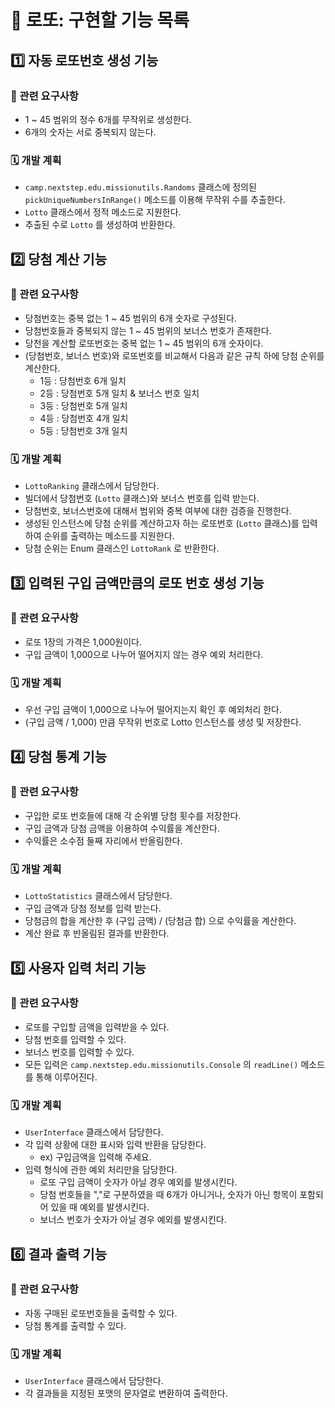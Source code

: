 # 🏃 로또: 구현할 기능 목록



## :one: 자동 로또번호 생성 기능

### 📃 관련 요구사항

- 1 ~ 45 범위의 정수 6개를 무작위로 생성한다.
- 6개의 숫자는 서로 중복되지 않는다.



### 🗓️ 개발 계획

- `camp.nextstep.edu.missionutils.Randoms` 클래스에 정의된 `pickUniqueNumbersInRange()` 메소드를 이용해 무작위 수를 추출한다.
- `Lotto` 클래스에서 정적 메소드로 지원한다.
- 추출된 수로  `Lotto` 를 생성하여 반환한다.





## :two: 당첨 계산 기능

### 📃 관련 요구사항

- 당첨번호는 중복 없는 1 ~ 45 범위의 6개 숫자로 구성된다.
- 당첨번호들과 중복되지 않는 1 ~ 45 범위의 보너스 번호가 존재한다.
- 당천을 계산할 로또번호는 중복 없는 1 ~ 45 범위의 6개 숫자이다.
- (당첨번호, 보너스 번호)와 로또번호를 비교해서 다음과 같은 규칙 하에 당첨 순위를 계산한다.
  - 1등 : 당첨번호 6개 일치
  - 2등 : 당첨번호 5개 일치 & 보너스 번호 일치
  - 3등 : 당첨번호 5개 일치
  - 4등 : 당첨번호 4개 일치
  - 5등 : 당첨번호 3개 일치




### 🗓️ 개발 계획

- `LottoRanking` 클래스에서 담당한다.
- 빌더에서 당첨번호 (`Lotto` 클래스)와 보너스 번호를 입력 받는다.
- 당첨번호, 보너스번호에 대해서 범위와 중복 여부에 대한 검증을 진행한다.
- 생성된 인스턴스에 당첨 순위를 계산하고자 하는 로또번호 (`Lotto` 클래스)를 입력하여 순위를 출력하는 메소드를 지원한다.
- 당첨 순위는 Enum 클래스인  `LottoRank` 로 반환한다.





## :three: 입력된 구입 금액만큼의 로또 번호 생성 기능

### 📃 관련 요구사항

- 로또 1장의 가격은 1,000원이다.
- 구입 금액이 1,000으로 나누어 떨어지지 않는 경우 예외 처리한다.



### 🗓️ 개발 계획

- 우선 구입 금액이 1,000으로 나누어 떨어지는지 확인 후 예외처리 한다.
- (구입 금액 / 1,000) 만큼 무작위 번호로 Lotto 인스턴스를 생성 및 저장한다.





## :four: 당첨 통계 기능

### 📃 관련 요구사항

- 구입한 로또 번호들에 대해 각 순위별 당첨 횟수를 저장한다.
- 구입 금액과 당첨 금액을 이용하여 수익률을 계산한다.
- 수익률은 소수점 둘째 자리에서 반올림한다.



### 🗓️ 개발 계획

- `LottoStatistics` 클래스에서 담당한다.
- 구입 금액과 당첨 정보를 입력 받는다.
- 당첨금의 합을 계산한 후 (구입 금액) / (당첨금 합) 으로 수익률을 계산한다.
- 계산 완료 후 반올림된 결과를 반환한다.





## :five: 사용자 입력 처리 기능

### 📃 관련 요구사항

- 로또를 구입할 금액을 입력받을 수 있다.
- 당첨 번호를 입력할 수 있다.
- 보너스 번호를 입력할 수 있다.
- 모든 입력은 `camp.nextstep.edu.missionutils.Console` 의 `readLine()` 메소드를 통해 이루어진다.



### 🗓️ 개발 계획

- `UserInterface` 클래스에서 담당한다.
- 각 입력 상황에 대한 표시와 입력 반환을 담당한다.
  - ex) 구입금액을 입력해 주세요.
- 입력 형식에 관한 예외 처리만을 담당한다.
  - 로또 구입 금액이 숫자가 아닐 경우 예외를 발생시킨다.
  - 당첨 번호들을 ","로 구분하였을 때 6개가 아니거나, 숫자가 아닌 항목이 포함되어 있을 때 예외를 발생시킨다.
  - 보너스 번호가 숫자가 아닐 경우 예외를 발생시킨다.





## :six: 결과 출력 기능

### 📃 관련 요구사항

- 자동 구매된 로또번호들을 출력할 수 있다.
- 당첨 통계를 출력할 수 있다.



### 🗓️ 개발 계획

- `UserInterface` 클래스에서 담당한다.
- 각 결과들을 지정된 포맷의 문자열로 변환하여 출력한다.